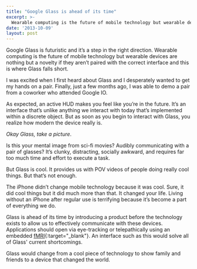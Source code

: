 ```yaml
---
title: "Google Glass is ahead of its time"
excerpt: >-
  Wearable computing is the future of mobile technology but wearable devices are nothing but a novelty if they aren’t paired with the correct interface and this is where Glass falls short.
date: '2013-10-09'
layout: post
---
```


Google Glass is futuristic and it’s a step in the right direction. Wearable computing is the future of mobile technology but wearable devices are nothing but a novelty if they aren’t paired with the correct interface and this is where Glass falls short.

I was excited when I first heard about Glass and I desperately wanted to get my hands on a pair. Finally, just a few months ago, I was able to demo a pair from a coworker who attended Google IO.

As expected, an active HUD makes you feel like you’re in the future. It’s an interface that’s unlike anything we interact with today that’s implemented within a discrete object. But as soon as you begin to interact with Glass, you realize how modern the device really is.

*Okay Glass, take a picture*.

Is this your mental image from sci-fi movies? Audibly communicating with a pair of glasses? It’s clunky, distracting, socially awkward, and requires far too much time and effort to execute a task.

But Glass is cool. It provides us with POV videos of people doing really cool things. But that’s not enough.

The iPhone didn’t change mobile technology because it was cool. Sure, it did cool things but it did much more than that. It changed your life. Living without an iPhone after regular use is terrifying because it’s become a part of everything we do.

Glass is ahead of its time by introducing a product before the technology exists to allow us to effectively communicate with these devices. Applications should open via eye-tracking or telepathically using an embedded [fMRI](http://singularityhub.com/2011/10/05/technological-telepathy-scientists-scan-your-brain-to-watch-the-movies-playing-in-your-mind/){:target="_blank"}. An interface such as this would solve all of Glass' current shortcomings.

Glass would change from a cool piece of technology to show family and friends to a device that changed the world. 